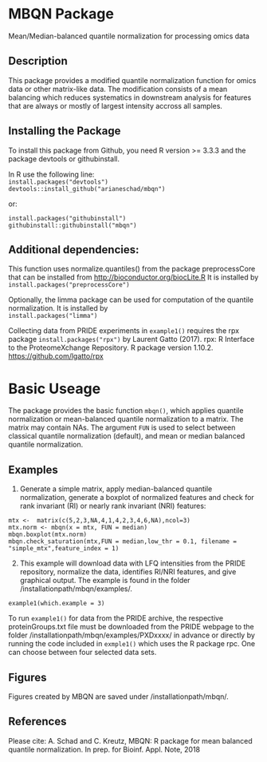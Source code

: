 # MBQN Package
Mean/Median-balanced quantile normalization for processing omics data

## Description
This package provides a modified quantile normalization function for omics data or other matrix-like data. The modification consists of a mean balancing which reduces systematics in downstream analysis for features that are always or mostly of largest intensity accross all samples. 

## Installing the Package

To install this package from Github, you need R version >= 3.3.3 and the package devtools or githubinstall.

In R use the following line:<br/>
`install.packages("devtools")`<br/>
`devtools::install_github("arianeschad/mbqn")`

or:

`install.packages("githubinstall")`<br/>
`githubinstall::githubinstall("mbqn")`

## Additional dependencies: 
This function uses normalize.quantiles() from the package preprocessCore that can be installed from http://bioconductor.org/biocLite.R It is installed by<br/>
`install.packages("preprocessCore")`

Optionally, the limma package can be used for computation of the quantile normalization. It is installed by <br/>
`install.packages("limma")`

Collecting data from PRIDE experiments in `example1()` requires the rpx package
`install.packages("rpx")`
by Laurent Gatto (2017). rpx: R Interface to the ProteomeXchange Repository. R package version 1.10.2. https://github.com/lgatto/rpx


# Basic Useage

The package provides the basic function `mbqn()`, which applies quantile normalization or mean-balanced quantile normalization to a matrix. The matrix may contain NAs. The argument `FUN` is used to select between classical quantile normalization (default), and mean or median balanced quantile normalization.

## Examples
1. Generate a simple matrix, apply median-balanced quantile normalization, generate a boxplot of normalized features and check for rank invariant (RI) or nearly rank invariant (NRI) features:

`mtx <-  matrix(c(5,2,3,NA,4,1,4,2,3,4,6,NA),ncol=3)`<br/>
`mtx.norm <- mbqn(x = mtx, FUN = median)`<br/>
`mbqn.boxplot(mtx.norm)`<br/>
`mbqn.check_saturation(mtx,FUN = median,low_thr = 0.1, filename = "simple_mtx",feature_index = 1)`

2. This example will download data with LFQ intensities from the PRIDE repository, normalize the data, identifies RI/NRI features, and give graphical output. The example is found in the folder /installationpath/mbqn/examples/.

`example1(which.example = 3)`

To run `example1()` for data from the PRIDE archive, the respective proteinGroups.txt file must be downloaded from the PRIDE webpage to the folder /installationpath/mbqn/examples/PXDxxxx/ in advance or directly by running the code included in `exmple1()` which uses the R package rpc. One can choose between four selected data sets. 

## Figures
Figures created by MBQN are saved under /installationpath/mbqn/.

## References
Please cite: A. Schad and C. Kreutz, MBQN: R package for mean balanced quantile normalization. In prep. for Bioinf. Appl. Note, 2018

